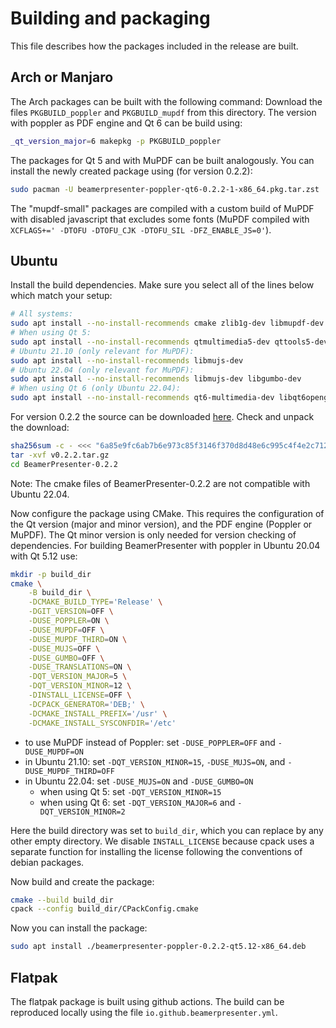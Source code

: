# Building and packaging
This file describes how the packages included in the release are built.


## Arch or Manjaro
The Arch packages can be built with the following command:
Download the files `PKGBUILD_poppler` and `PKGBUILD_mupdf` from this directory.
The version with poppler as PDF engine and Qt 6 can be build using:
```sh
_qt_version_major=6 makepkg -p PKGBUILD_poppler
```
The packages for Qt 5 and with MuPDF can be built analogously.
You can install the newly created package using (for version 0.2.2):
```sh
sudo pacman -U beamerpresenter-poppler-qt6-0.2.2-1-x86_64.pkg.tar.zst
```
The "mupdf-small" packages are compiled with a custom build of MuPDF with disabled javascript that excludes some fonts (MuPDF compiled with `XCFLAGS+=' -DTOFU -DTOFU_CJK -DTOFU_SIL -DFZ_ENABLE_JS=0'`).


## Ubuntu
Install the build dependencies. Make sure you select all of the lines below which match your setup:
```sh
# All systems:
sudo apt install --no-install-recommends cmake zlib1g-dev libmupdf-dev libfreetype-dev libharfbuzz-dev libjpeg-dev libopenjp2-7-dev libjbig2dec0-dev
# When using Qt 5:
sudo apt install --no-install-recommends qtmultimedia5-dev qttools5-dev libpoppler-qt5-dev
# Ubuntu 21.10 (only relevant for MuPDF):
sudo apt install --no-install-recommends libmujs-dev
# Ubuntu 22.04 (only relevant for MuPDF):
sudo apt install --no-install-recommends libmujs-dev libgumbo-dev
# When using Qt 6 (only Ubuntu 22.04):
sudo apt install --no-install-recommends qt6-multimedia-dev libqt6opengl6-dev libgl1-mesa-dev qt6-tools-dev qt6-tools-dev-tools qt6-l10n-tools
```

For version 0.2.2 the source can be downloaded [here](https://github.com/stiglers-eponym/BeamerPresenter/archive/refs/tags/v0.2.2.tar.gz).
Check and unpack the download:
```sh
sha256sum -c - <<< "6a85e9fc6ab7b6e973c85f3146f370d8d48e6c995c4f4e2c712a8e73f8490707 v0.2.2.tar.gz"
tar -xvf v0.2.2.tar.gz
cd BeamerPresenter-0.2.2
```
Note: The cmake files of BeamerPresenter-0.2.2 are not compatible with Ubuntu 22.04.

Now configure the package using CMake. This requires the configuration of the Qt version (major and minor version), and the PDF engine (Poppler or MuPDF). The Qt minor version is only needed for version checking of dependencies.
For building BeamerPresenter with poppler in Ubuntu 20.04 with Qt 5.12 use:
```sh
mkdir -p build_dir
cmake \
    -B build_dir \
    -DCMAKE_BUILD_TYPE='Release' \
    -DGIT_VERSION=OFF \
    -DUSE_POPPLER=ON \
    -DUSE_MUPDF=OFF \
    -DUSE_MUPDF_THIRD=ON \
    -DUSE_MUJS=OFF \
    -DUSE_GUMBO=OFF \
    -DUSE_TRANSLATIONS=ON \
    -DQT_VERSION_MAJOR=5 \
    -DQT_VERSION_MINOR=12 \
    -DINSTALL_LICENSE=OFF \
    -DCPACK_GENERATOR='DEB;' \
    -DCMAKE_INSTALL_PREFIX='/usr' \
    -DCMAKE_INSTALL_SYSCONFDIR='/etc'
```
* to use MuPDF instead of Poppler: set `-DUSE_POPPLER=OFF` and `-DUSE_MUPDF=ON`
* in Ubuntu 21.10: set `-DQT_VERSION_MINOR=15`, `-DUSE_MUJS=ON`, and `-DUSE_MUPDF_THIRD=OFF`
* in Ubuntu 22.04: set `-DUSE_MUJS=ON` and `-DUSE_GUMBO=ON`
    * when using Qt 5: set `-DQT_VERSION_MINOR=15`
    * when using Qt 6: set `-DQT_VERSION_MAJOR=6` and `-DQT_VERSION_MINOR=2`

Here the build directory was set to `build_dir`, which you can replace by any other empty directory.
We disable `INSTALL_LICENSE` because cpack uses a separate function for installing the license following the conventions of debian packages.

Now build and create the package:
```sh
cmake --build build_dir
cpack --config build_dir/CPackConfig.cmake
```

Now you can install the package:
```sh
sudo apt install ./beamerpresenter-poppler-0.2.2-qt5.12-x86_64.deb
```


## Flatpak
The flatpak package is built using github actions. The build can be reproduced locally using the file `io.github.beamerpresenter.yml`.
